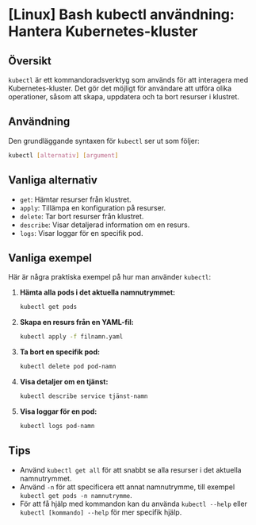 # [Linux] Bash kubectl användning: Hantera Kubernetes-kluster

## Översikt
`kubectl` är ett kommandoradsverktyg som används för att interagera med Kubernetes-kluster. Det gör det möjligt för användare att utföra olika operationer, såsom att skapa, uppdatera och ta bort resurser i klustret.

## Användning
Den grundläggande syntaxen för `kubectl` ser ut som följer:

```bash
kubectl [alternativ] [argument]
```

## Vanliga alternativ
- `get`: Hämtar resurser från klustret.
- `apply`: Tillämpa en konfiguration på resurser.
- `delete`: Tar bort resurser från klustret.
- `describe`: Visar detaljerad information om en resurs.
- `logs`: Visar loggar för en specifik pod.

## Vanliga exempel
Här är några praktiska exempel på hur man använder `kubectl`:

1. **Hämta alla pods i det aktuella namnutrymmet:**
   ```bash
   kubectl get pods
   ```

2. **Skapa en resurs från en YAML-fil:**
   ```bash
   kubectl apply -f filnamn.yaml
   ```

3. **Ta bort en specifik pod:**
   ```bash
   kubectl delete pod pod-namn
   ```

4. **Visa detaljer om en tjänst:**
   ```bash
   kubectl describe service tjänst-namn
   ```

5. **Visa loggar för en pod:**
   ```bash
   kubectl logs pod-namn
   ```

## Tips
- Använd `kubectl get all` för att snabbt se alla resurser i det aktuella namnutrymmet.
- Använd `-n` för att specificera ett annat namnutrymme, till exempel `kubectl get pods -n namnutrymme`.
- För att få hjälp med kommandon kan du använda `kubectl --help` eller `kubectl [kommando] --help` för mer specifik hjälp.